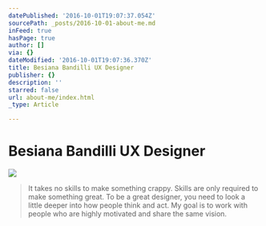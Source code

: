 ```yaml
---
datePublished: '2016-10-01T19:07:37.054Z'
sourcePath: _posts/2016-10-01-about-me.md
inFeed: true
hasPage: true
author: []
via: {}
dateModified: '2016-10-01T19:07:36.370Z'
title: Besiana Bandilli UX Designer
publisher: {}
description: ''
starred: false
url: about-me/index.html
_type: Article

---
```

# Besiana Bandilli UX Designer
![](https://the-grid-user-content.s3-us-west-2.amazonaws.com/fe7bb4d4-c9b9-4b29-813a-6b7fd260c772.gif)

> It takes no skills to make something crappy. Skills are only required to make something great. To be a great designer, you need to look a little deeper into how people think and act. My goal is to work with people who are highly motivated and share the same vision.